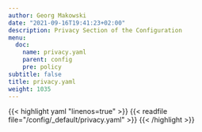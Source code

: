 ```yaml
---
author: Georg Makowski
date: "2021-09-16T19:41:23+02:00"
description: Privacy Section of the Configuration
menu:
  doc:
    name: privacy.yaml
    parent: config
    pre: policy
subtitle: false
title: privacy.yaml
weight: 1035
---
```


{{< highlight yaml "linenos=true" >}}
{{< readfile file="/config/_default/privacy.yaml" >}}
{{< /highlight >}}
